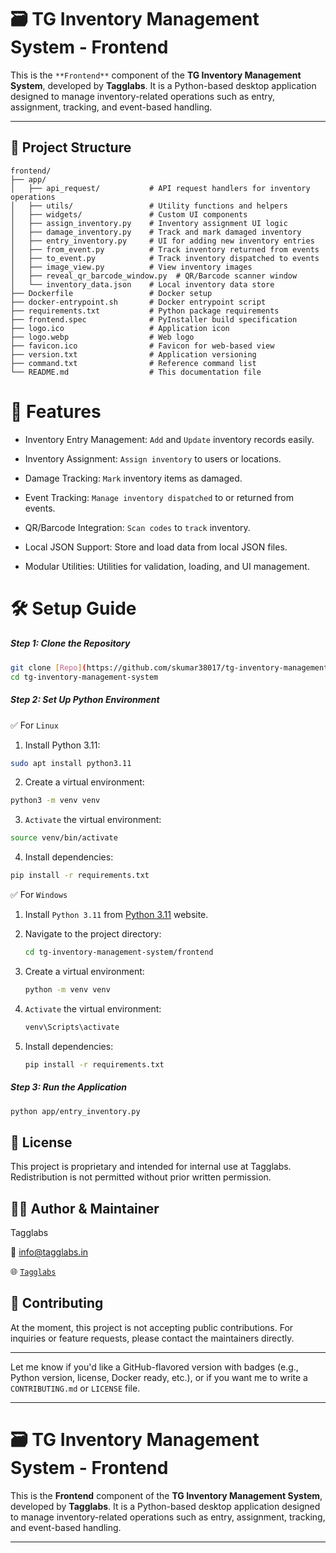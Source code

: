 # 🗃️ TG Inventory Management System - Frontend

This is the `**Frontend**` component of the **TG Inventory Management System**, developed by **Tagglabs**. It is a Python-based desktop application designed to manage inventory-related operations such as entry, assignment, tracking, and event-based handling.

---

## 📁 Project Structure

```plaintext
frontend/
├── app/
│   ├── api_request/           # API request handlers for inventory operations
│   ├── utils/                 # Utility functions and helpers
│   ├── widgets/               # Custom UI components
│   ├── assign_inventory.py    # Inventory assignment UI logic
│   ├── damage_inventory.py    # Track and mark damaged inventory
│   ├── entry_inventory.py     # UI for adding new inventory entries
│   ├── from_event.py          # Track inventory returned from events
│   ├── to_event.py            # Track inventory dispatched to events
│   ├── image_view.py          # View inventory images
│   ├── reveal_qr_barcode_window.py  # QR/Barcode scanner window
│   └── inventory_data.json    # Local inventory data store
├── Dockerfile                 # Docker setup
├── docker-entrypoint.sh       # Docker entrypoint script
├── requirements.txt           # Python package requirements
├── frontend.spec              # PyInstaller build specification
├── logo.ico                   # Application icon
├── logo.webp                  # Web logo
├── favicon.ico                # Favicon for web-based view
├── version.txt                # Application versioning
├── command.txt                # Reference command list
└── README.md                  # This documentation file
```

# 🚀 Features

* Inventory Entry Management: `Add` and `Update` inventory records easily.

* Inventory Assignment: `Assign inventory` to users or locations.

* Damage Tracking: `Mark` inventory items as damaged.

* Event Tracking: `Manage inventory dispatched` to or returned from events.

* QR/Barcode Integration: `Scan codes` to `track` inventory.

* Local JSON Support: Store and load data from local JSON files.

* Modular Utilities: Utilities for validation, loading, and UI management.


# 🛠️ Setup Guide

##### Step 1: Clone the Repository

````bash
git clone [Repo](https://github.com/skumar38017/tg-inventory-management-system.git)
cd tg-inventory-management-system
````
##### Step 2: Set Up Python Environment
✅ For `Linux`

1. Install Python 3.11:

```bash
sudo apt install python3.11
```

2. Create a virtual environment:

```bash
python3 -m venv venv
```

3. `Activate` the virtual environment:

```bash
source venv/bin/activate
```

4. Install dependencies:

```bash
pip install -r requirements.txt
```

✅ For `Windows`

1. Install `Python 3.11` from [Python 3.11](https://www.python.org/downloads/windows/) website.

2. Navigate to the project directory:
    ```bash
    cd tg-inventory-management-system/frontend
    ```
3. Create a virtual environment:
    ```bash
    python -m venv venv
    ```
4. `Activate` the virtual environment:

    ```cmd
    venv\Scripts\activate
    ```
5. Install dependencies:

    ```cmd
    pip install -r requirements.txt
    ```

##### Step 3: Run the Application

```bash
python app/entry_inventory.py
```
## 📄 License

This project is proprietary and intended for internal use at Tagglabs. Redistribution is not permitted without prior written permission.

## 👨‍💻 Author & Maintainer

Tagglabs

📧 info@tagglabs.in

🌐 [`Tagglabs`](https://tagglabs.in)

## 🙌 Contributing

At the moment, this project is not accepting public contributions. For inquiries or feature requests, please contact the maintainers directly.

---

Let me know if you'd like a GitHub-flavored version with badges (e.g., Python version, license, Docker ready, etc.), or if you want me to write a `CONTRIBUTING.md` or `LICENSE` file.

---

# 🗃️ TG Inventory Management System - Frontend

This is the **Frontend** component of the **TG Inventory Management System**, developed by **Tagglabs**. It is a Python-based desktop application designed to manage inventory-related operations such as entry, assignment, tracking, and event-based handling.

---        

